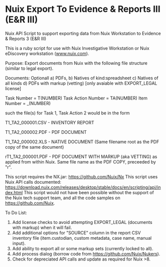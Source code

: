 # Nuix Export To Evidence & Reports III (E&R III)
Nuix API Script to support exporting data from Nuix Workstation to Evidence & Reports 3 (E&R III)

This is a ruby script for use with Nuix Investigative Workstation or Nuix eDiscovery workstation (www.nuix.com).

Purpose: Export documents from Nuix with the following file structure (similar to legal export).

Documents: Optionall a) PDFs, b) Natives of kind:spreadsheet c) Natives of all kinds d) PDFs with markup (vetting) [only avaiable with EXPORT_LEGAL license]

Task Number = T(NUMBER)
Task Action Number = TA(NUMBER)
Item Number = _(NUMBER)

such the file(s) for Task 1, Task Action 2 would be in the form

T1_TA2_000001.CSV - INVENTORY REPORT

T1_TA2_000002.PDF - PDF DOCUMENT

T1_TA2_000002.XLS - NATIVE DOCUMENT (Same filename root as the PDF copy of the same document)

rT1_TA2_000001.PDF - PDF DOCUMENT WITH MARKUP (aka VETTING) as applied from within Nuix. Same file name as the PDF COPY, preceeded by "r". 

This script requires the NX.jar: https://github.com/Nuix/Nx
This script uses Nuix API calls documented: https://download.nuix.com/releases/desktop/stable/docs/en/scripting/api/index.html
This script would not have been possible without the support of the Nuix tech support team, and all the code samples on https://github.com/Nuix.

To Do List:
1) Add license checks to avoid attempting EXPORT_LEGAL (documents with markup) when it will fail.
2) Add additional options for "SOURCE" column in the report CSV inventory file (item.custodian, custom metadata, case name, manual input).
3) Add ability to export all or some markup sets (currently locked to all). 
4) Add process dialog (borrow code from https://github.com/Nuix/Nukers). 
5) Check for depreciated API calls and update as required for Nuix >8. 
